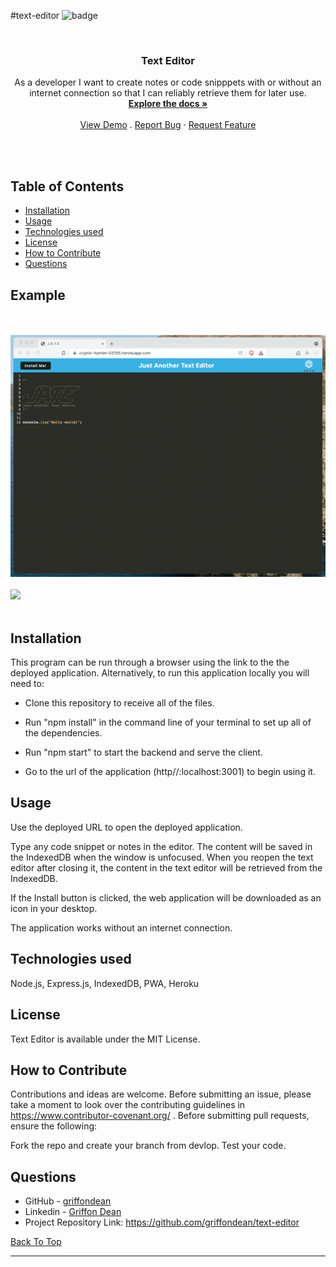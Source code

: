 #text-editor
![badge](https://img.shields.io/badge/MIT-License-blue.svg)

<br />
<p align="center">

<h3 align="center" id="book-search-engine">Text Editor</h3>

<p align="center">
As a developer I want to create notes or code snipppets with or without an internet connection so that I can reliably retrieve them for later use.
<br />
<a href="#how-to-download"><strong>Explore the docs »</strong></a>
<br />
<br />
<a href="#example">View Demo</a>
.
<a href="https://github.com/griffondean/text-editor/issues">Report Bug</a>
·
<a href="https://github.com/griffondean/text-editor/issues">Request Feature</a>
</p>
</p>
<br />
<br />

## Table of Contents 

- [Installation](#installation)
- [Usage](#usage)
- [Technologies used](#technologies-used)
- [License](#license)
- [How to Contribute](#how-to-contribute)
- [Questions](#questions)

## Example

<br />
<br />

<img src="./assets/jate1.gif"/>
<br />
<br />
<img src="./assets/jate2.png"/>
<br />
<br />


## Installation

This program can be run through a browser using the link to the the deployed application. Alternatively, to run this application locally you will need to:

- Clone this repository to receive all of the files. 

- Run "npm install" in the command line of your terminal to set up all of the dependencies.

- Run "npm start" to start the backend and serve the client.

- Go to the url of the application (http//:localhost:3001) to begin using it.

## Usage

Use the deployed URL to open the deployed application. 

Type any code snippet or notes in the editor. The content will be saved in the IndexedDB when the window is unfocused. When you reopen the text editor after closing it, the content in the text editor will be retrieved from the IndexedDB. 

If the Install button is clicked, the web application will be downloaded as an icon in your desktop.

The application works without an internet connection.

##  Technologies used

Node.js, Express.js, IndexedDB, PWA, Heroku

## License

Text Editor is available under the MIT License.

## How to Contribute

Contributions and ideas are welcome. Before submitting an issue, please take a moment to look over the contributing guidelines in https://www.contributor-covenant.org/ . Before submitting pull requests, ensure the following:

Fork the repo and create your branch from devlop. Test your code.

## Questions

- GitHub - [griffondean](https://github.com/griffondean/)
- Linkedin - [Griffon Dean](https://www.linkedin.com/in/griffon-dean-433088111/)
- Project Repository Link: https://github.com/griffondean/text-editor

[Back To Top](#text-editor)

---